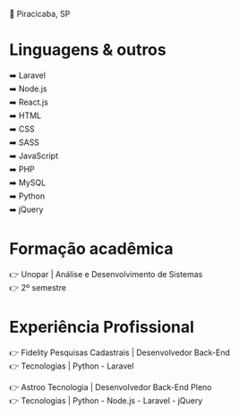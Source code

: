 📌 Piracicaba, SP

# Linguagens & outros
➡️ Laravel <br>
➡️ Node.js <br>
➡️ React.js <br>
➡️ HTML <br>
➡️ CSS <br>
➡️ SASS <br>
➡️ JavaScript <br>
➡️ PHP <br>
➡️ MySQL <br>
➡️ Python <br>
➡️ jQuery <br>

# Formação acadêmica
👉 Unopar | Análise e Desenvolvimento de Sistemas <br>
👉 2º semestre

# Experiência Profissional
👉 Fidelity Pesquisas Cadastrais | Desenvolvedor Back-End <br>
👉 Tecnologias | Python - Laravel

👉 Astroo Tecnologia | Desenvolvedor Back-End Pleno<br>
👉 Tecnologias | Python - Node.js - Laravel - jQuery
